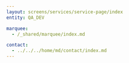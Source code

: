 ```yaml
---
layout: screens/services/service-page/index
entity: QA_DEV

marquee:
  - /_shared/marquee/index.md

contact:
  - ../../../home/md/contact/index.md
---
```

